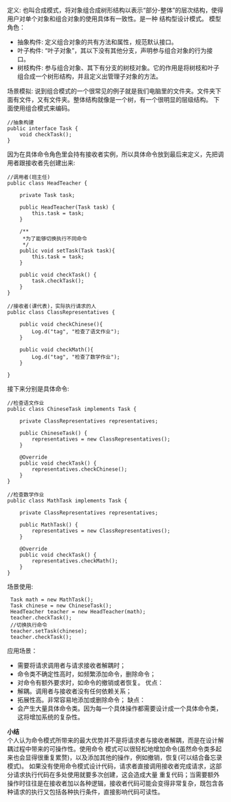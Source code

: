 定义: 也叫合成模式，将对象组合成树形结构以表示“部分-整体”的层次结构，使得用户对单个对象和组合对象的使用具体有一致性。是一种
结构型设计模式。
模型角色： 
* 抽象构件: 定义组合对象的共有方法和属性，规范默认接口。
* 叶子构件: “叶子对象”，其以下没有其他分支，声明参与组合对象的行为接口。
* 树枝构件: 参与组合对象、其下有分支的树枝对象。它的作用是将树枝和叶子组合成一个树形结构，并且定义出管理子对象的方法。

场景模拟: 
说到组合模式的一个很常见的例子就是我们电脑里的文件夹。文件夹下面有文件，又有文件夹。整体结构就像是一个树，有一个很明显的层级结构。
下面使用组合模式来编码。

```
//抽象构建
public interface Task {
    void checkTask();
}
```
因为在具体命令角色里会持有接收者实例，所以具体命令放到最后来定义，先把调用者跟接收者先创建出来:
```
//调用者(班主任)
public class HeadTeacher {

    private Task task;

    public HeadTeacher(Task task) {
        this.task = task;
    }

    /**
     *为了能够切换执行不同命令
     */
    public void setTask(Task task){
        this.task = task;
    }

    public void checkTask() {
        task.checkTask();
    }
}
```
```
//接收者(课代表)，实际执行请求的人
public class ClassRepresentatives {

    public void checkChinese(){
        Log.d("tag", "检查了语文作业");
    }

    public void checkMath(){
        Log.d("tag", "检查了数学作业");
    }

}
```
接下来分别是具体命令:
```
//检查语文作业
public class ChineseTask implements Task {

    private ClassRepresentatives representatives;

    public ChineseTask() {
        representatives = new ClassRepresentatives();
    }

    @Override
    public void checkTask() {
        representatives.checkChinese();
    }
}

//检查数学作业
public class MathTask implements Task {

    private ClassRepresentatives representatives;

    public MathTask() {
        representatives = new ClassRepresentatives();
    }

    @Override
    public void checkTask() {
        representatives.checkMath();
    }
}
```
场景使用:
```
 Task math = new MathTask();
 Task chinese = new ChineseTask();
 HeadTeacher teacher = new HeadTeacher(math);
 teacher.checkTask();
 //切换执行命令
 teacher.setTask(chinese);
 teacher.checkTask();
```
应用场景：
* 需要将请求调用者与请求接收者解耦时；
* 命令类不确定性高时，如频繁添加命令，删除命令；
* 对命令有额外要求时，如命令的撤销或者恢复。
优点： 
* 解耦。调用者与接收者没有任何依赖关系；
* 拓展性高。非常容易地添加或删除命令；
缺点：
* 会产生大量具体命令类。因为每一个具体操作都需要设计成一个具体命令类，这将增加系统的复杂性。

**小结**  
个人认为命令模式所带来的最大优势并不是将请求者与接收者解耦，而是在设计解耦过程中带来的可操作性。使用命令
模式可以很轻松地增加命令(虽然命令类多起来也会显得很重复累赘)，以及添加其他的操作，例如撤销，恢复(可以结合备忘录模式)。
如果没有使用命令模式设计代码，请求者直接调用接收者完成请求，这部分请求执行代码在多处使用就要多次创建，这会造成大量
重复代码；当需要额外操作时往往是在接收者加以各种逻辑，接收者代码可能会变得非常复杂，既包含各种请求的执行又包括各种执行条件，直接影响代码可读性。
